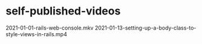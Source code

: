 # self-published-videos

2021-01-01-rails-web-console.mkv
2021-01-13-setting-up-a-body-class-to-style-views-in-rails.mp4

